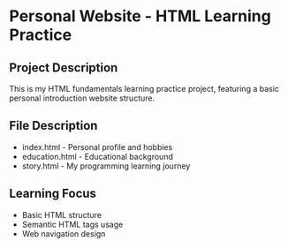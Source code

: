 # Personal Website - HTML Learning Practice

## Project Description
This is my HTML fundamentals learning practice project, featuring a basic personal introduction website structure.

## File Description
- index.html - Personal profile and hobbies
- education.html - Educational background
- story.html - My programming learning journey

## Learning Focus
- Basic HTML structure
- Semantic HTML tags usage
- Web navigation design
